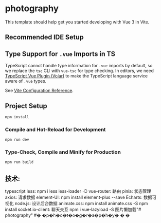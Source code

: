 # photography

This template should help get you started developing with Vue 3 in Vite.

## Recommended IDE Setup

## Type Support for `.vue` Imports in TS

TypeScript cannot handle type information for `.vue` imports by default, so we replace the `tsc` CLI with `vue-tsc` for type checking. In editors, we need [TypeScript Vue Plugin (Volar)](https://marketplace.visualstudio.com/items?itemName=Vue.vscode-typescript-vue-plugin) to make the TypeScript language service aware of `.vue` types.


See [Vite Configuration Reference](https://vitejs.dev/config/).

## Project Setup

```sh
npm install
```

### Compile and Hot-Reload for Development

```sh
npm run dev
```

### Type-Check, Compile and Minify for Production

```sh
npm run build
```

## 技术:

typescript
less: npm i less less-loader -D
vue-router: 路由
pinia: 状态管理
axios: 请求数据
element-UI: npm install element-plus --save
Echarts: 数据可视化
node.js: 设计后台数据
animate.css: npm install animate.css -S
npm install socket.io-client: 聊天交互
npm i vue-lazyload -S 图片懒加载"# photography" 
#� �p�h�o�t�o�g�r�a�p�h�y�
�
�
